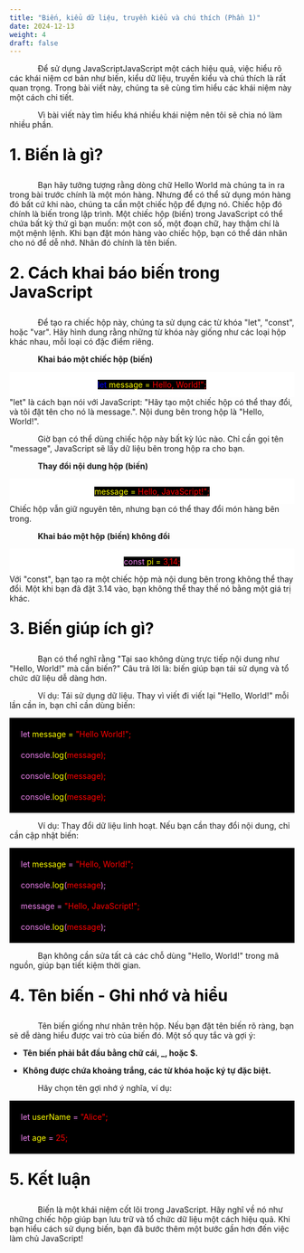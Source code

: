 ```yaml
---
title: "Biến, kiểu dữ liệu, truyền kiểu và chú thích (Phần 1)"
date: 2024-12-13
weight: 4
draft: false
---
```

<p style="text-indent: 50px;">Để sử dụng JavaScriptJavaScript một cách hiệu quả, việc hiểu rõ các khái niệm cơ bản như biến, kiểu dữ liệu, truyền kiểu và chú thích là rất quan trọng. Trong bài viết này, chúng ta sẽ cùng tìm hiểu các khái niệm này một cách chi tiết.
<p style="text-indent: 50px;">Vì bài viết này tìm hiểu khá nhiều khái niệm nên tôi sẽ chia nó làm nhiều phần.
<p style="font-size: 2em; font-weight: bold; color: black;">1. Biến là gì?
<p style="text-indent: 50px;">Bạn hãy tưởng tượng rằng dòng chữ Hello World mà chúng ta in ra trong bài trước chính là một món hàng. Nhưng để có thể sử dụng món hàng đó bất cứ khi nào, chúng ta cần một chiếc hộp để đựng nó. Chiếc hộp đó chính là biến trong lập trình. Một chiếc hộp (biến) trong JavaScript có thể chứa bất kỳ thứ gì bạn muốn: một con số, một đoạn chữ, hay thậm chí là một mệnh lệnh. Khi bạn đặt món hàng vào chiếc hộp, bạn có thể dán nhãn cho nó để dễ nhớ. Nhãn đó chính là tên biến.
<p style="font-size: 2em; font-weight: bold; color: black;">2. Cách khai báo biến trong JavaScript
<p style="text-indent: 50px;">Để tạo ra chiếc hộp này, chúng ta sử dụng các từ khóa "let", "const", hoặc "var". Hãy hình dung rằng những từ khóa này giống như các loại hộp khác nhau, mỗi loại có đặc điểm riêng.

<p style="text-indent: 50px; font-weight: bold;">Khai báo một chiếc hộp (biến)
<div style="display: flex; justify-content: center; align-items: center; height: auto; background-color:white">
    <p style="background-color: black; color: blue; display: inline;">let <span style="color: yellow;">message = <span style="color: red;">Hello, World!";</span></span></p>
</div>
"let" là cách bạn nói với JavaScript: "Hãy tạo một chiếc hộp có thể thay đổi, và tôi đặt tên cho nó là message.". Nội dung bên trong hộp là "Hello, World!".
<p style="text-indent: 50px;">Giờ bạn có thể dùng chiếc hộp này bất kỳ lúc nào. Chỉ cần gọi tên "message", JavaScript sẽ lấy dữ liệu bên trong hộp ra cho bạn.

<p style="text-indent: 50px; font-weight: bold;">Thay đổi nội dung hộp (biến)
<div style="display: flex; justify-content: center; align-items: center; height: auto; background-color:white">
    <p style="background-color: black; color: blue; display: inline;"><span style="color: yellow;">message = <span style="color: red;">Hello, JavaScript!";</span></span></p>
</div>
Chiếc hộp vẫn giữ nguyên tên, nhưng bạn có thể thay đổi món hàng bên trong.
<p style="text-indent: 50px; font-weight: bold;">Khai báo một hộp (biến) không đổi
<div style="display: flex; justify-content: center; align-items: center; height: auto; background-color:white">
    <p style="background-color: black; color: violet; display: inline;">const <span style="color: yellow;">pi = <span style="color: red;">3,14;</span></span></p>
</div>
Với "const", bạn tạo ra một chiếc hộp mà nội dung bên trong không thể thay đổi. Một khi bạn đã đặt 3.14 vào, bạn không thể thay thế nó bằng một giá trị khác.
<p style="font-size: 2em; font-weight: bold; color: black;">3. Biến giúp ích gì?
<p style="text-indent: 50px;">Bạn có thể nghĩ rằng "Tại sao không dùng trực tiếp nội dung như "Hello, World!" mà cần biến?" Câu trả lời là: biến giúp bạn tái sử dụng và tổ chức dữ liệu dễ dàng hơn.

<p style="text-indent: 50px;">Ví dụ: Tái sử dụng dữ liệu. Thay vì viết đi viết lại "Hello, World!" mỗi lần cần in, bạn chỉ cần dùng biến:
<div style="display: flex; flex-direction: column; align-items: flex-start; justify-content: center; height: auto; background-color: black; padding: 10px;">
    <p style="background-color: black; color: violet; display: block; margin: 5px; padding: 5px;">let <span style="color: yellow;">message = <span style="color: red;">"Hello World!";</span></span></p>
    <p style="background-color: black; color: violet; display: block; margin: 5px; padding: 5px;">console.<span style="color: yellow;">log(<span style="color: red;">message);</span></span></p>
    <p style="background-color: black; color: violet; display: block; margin: 5px; padding: 5px;">console.<span style="color: yellow;">log(<span style="color: red;">message);</span></span></p>
    <p style="background-color: black; color: violet; display: block; margin: 5px; padding: 5px;">console.<span style="color: yellow;">log(<span style="color: red;">message);</span></span></p>
</div>
<p style="text-indent: 50px;">Ví dụ: Thay đổi dữ liệu linh hoạt. Nếu bạn cần thay đổi nội dung, chỉ cần cập nhật biến:
<div style="display: flex; flex-direction: column; align-items: flex-start; justify-content: center; height: auto; background-color: black; padding: 10px;">
    <p style="background-color: black; color: violet; display: block; margin: 5px; padding: 5px;">let <span style="color: yellow;">message</span> = <span style="color: red;">"Hello, World!";</span></p>
    <p style="background-color: black; color: violet; display: block; margin: 5px; padding: 5px;">console.<span style="color: yellow;">log</span>(<span style="color: red;">message</span>);</p>
    <p style="background-color: black; color: violet; display: block; margin: 5px; padding: 5px;">message = <span style="color: red;">"Hello, JavaScript!";</span></p>
    <p style="background-color: black; color: violet; display: block; margin: 5px; padding: 5px;">console.<span style="color: yellow;">log</span>(<span style="color: red;">message</span>);</p>
</div>
<p style="text-indent: 50px;">Bạn không cần sửa tất cả các chỗ dùng "Hello, World!" trong mã nguồn, giúp bạn tiết kiệm thời gian.
<p style="font-size: 2em; font-weight: bold; color: black;">4. Tên biến - Ghi nhớ và hiểu
<p style="text-indent: 50px;">Tên biến giống như nhãn trên hộp. Nếu bạn đặt tên biến rõ ràng, bạn sẽ dễ dàng hiểu được vai trò của biến đó. Một số quy tắc và gợi ý:

- **Tên biến phải bắt đầu bằng chữ cái, _, hoặc $.**

- **Không được chứa khoảng trắng, các từ khóa hoặc ký tự đặc biệt.**

<p style="text-indent: 50px;">Hãy chọn tên gợi nhớ ý nghĩa, ví dụ:

<div style="display: flex; flex-direction: column; align-items: flex-start; justify-content: center; height: auto; background-color: black; padding: 10px;">
    <p style="background-color: black; color: violet; display: block; margin: 5px; padding: 5px;">let <span style="color: yellow;">userName</span> = <span style="color: red;">"Alice";</span></p>
    <p style="background-color: black; color: violet; display: block; margin: 5px; padding: 5px;">let <span style="color: yellow;">age</span> = <span style="color: red;">25;</span></p>
</div>
<p style="font-size: 2em; font-weight: bold; color: black;">5. Kết luận
<p style="text-indent: 50px;">Biến là một khái niệm cốt lõi trong JavaScript. Hãy nghĩ về nó như những chiếc hộp giúp bạn lưu trữ và tổ chức dữ liệu một cách hiệu quả. Khi bạn hiểu cách sử dụng biến, bạn đã bước thêm một bước gần hơn đến việc làm chủ JavaScript!

<!-- <div style="display: flex; justify-content: space-between; align-items: center; margin: 20px 0;">
  <a href="https://dinhtanplinh03.github.io/posts/posts3/" style="display: inline-block; padding: 10px 20px; background-color: green; color: white; text-decoration: none; border-radius: 5px; font-size: 16px;">Quay lại bài trước</a>
  <a href="https://dinhtanplinh03.github.io/posts/posts5/" style="display: inline-block; padding: 10px 20px; background-color: green; color: white; text-decoration: none; border-radius: 5px; font-size: 16px;">Chuyển sang bài tiếp theo</a>
</div> -->